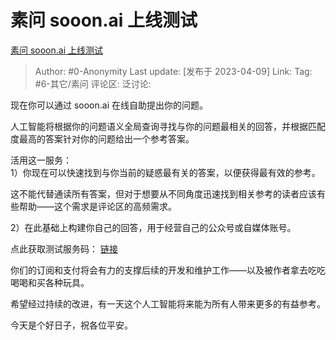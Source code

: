 # 素问 sooon.ai 上线测试
[素问 sooon.ai 上线测试](https://www.zhihu.com/pin/1628470702197186560)

> Author: #0-Anonymity
> Last update: [发布于 2023-04-09]
> Link:
> Tag: #6-其它/素问
> 评论区:
> 泛讨论:

现在你可以通过 sooon.ai 在线自助提出你的问题。  
  
人工智能将根据你的问题语义全局查询寻找与你的问题最相关的回答，并根据匹配度最高的答案针对你的问题给出一个参考答案。  
  
活用这一服务：  
1）你现在可以快速找到与你当前的疑惑最有关的答案，以便获得最有效的参考。  
  
这不能代替通读所有答案，但对于想要从不同角度迅速找到相关参考的读者应该有些帮助——这个需求是评论区的高频需求。  
  
2）在此基础上构建你自己的回答，用于经营自己的公众号或自媒体账号。  
  
点此获取测试服务码： [链接](https://afdian.net/item/de9e3c80cdc211edb6a352540025c377)  
  
你们的订阅和支付将会有力的支撑后续的开发和维护工作——以及被作者拿去吃吃喝喝和买各种玩具。  
  
希望经过持续的改进，有一天这个人工智能将来能为所有人带来更多的有益参考。  
  
今天是个好日子，祝各位平安。
